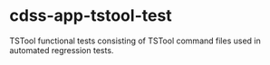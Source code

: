# cdss-app-tstool-test #

TSTool functional tests consisting of TSTool command files used in automated regression tests.

